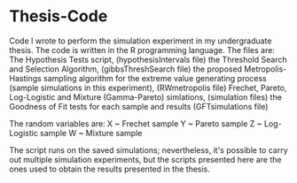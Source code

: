 # Thesis-Code
Code I wrote to perform the simulation experiment in my undergraduate thesis. The code is written in the R programming language. The files are: 
  The Hypothesis Tests script, (hypothesisIntervals file)
  the Threshold Search and Selection Algorithm, (gibbsThreshSearch file) 
  the proposed Metropolis-Hastings sampling algorithm for the extreme value generating process (sample simulations in this experiment), (RWmetropolis file)
  Frechet, Pareto, Log-Logistic and Mixture (Gamma-Pareto) simlations, (simulation files)
  the Goodness of Fit tests for each sample and results (GFTsimulations file)

The random variables are: 
    X ~ Frechet sample
    Y ~ Pareto sample
    Z ~ Log-Logistic sample
    W ~ Mixture sample

The script runs on the saved simulations; nevertheless, it's possible to carry out multiple simulation experiments, but the scripts presented here are the ones used to obtain the results presented in the thesis. 
